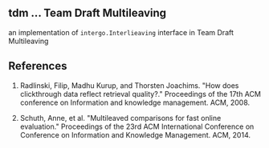 ## tdm ... Team Draft Multileaving

an implementation of `intergo.Interlieaving` interface in Team Draft Multileaving

## References

1. Radlinski, Filip, Madhu Kurup, and Thorsten Joachims. "How does clickthrough data reflect retrieval quality?." Proceedings of the 17th ACM conference on Information and knowledge management. ACM, 2008.

2. Schuth, Anne, et al. "Multileaved comparisons for fast online evaluation." Proceedings of the 23rd ACM International Conference on Conference on Information and Knowledge Management. ACM, 2014.
